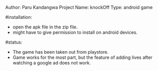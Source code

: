 Author: Paru Kandangwa
Project Name: knockOff
Type: android game


#installation:
- open the apk file in the zip file.
- might have to give permission to install on android devices.

#status:
- The game has been taken out from playstore.
- Game works for the most part, but the feature of adding lives after watching a google ad does not work. 

